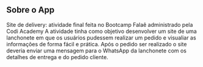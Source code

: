 ## Sobre o App

Site de delivery: atividade final feita no Bootcamp Falaê administrado pela Codi Academy
A atividade tinha como objetivo desenvolver um site de uma lanchonete em que os usuários 
pudessem realizar um pedido e visualiar as informações de forma fácil e prática. Após o
pedido ser realizado o site deveria enviar uma mensagem para o WhatsApp da lanchonete
com os detalhes de entrega e do pedido cliente.
